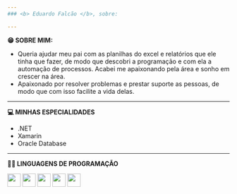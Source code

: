 ```yaml
---
### <b> Eduardo Falcão </b>, sobre:

---
```

<b> 😁 SOBRE MIM: </b>
- Queria ajudar meu pai com as planilhas do excel e relatórios que ele tinha que fazer, de modo que descobri a programação e com ela a automação de processos. Acabei me apaixonando pela área e sonho em crescer na área.
- Apaixonado por resolver problemas e prestar suporte as pessoas, de modo que com isso facilite a vida delas.

---
<b> 💻 MINHAS ESPECIALIDADES </b>
- .NET
- Xamarin
- Oracle Database

---
<b> 👨‍💻 LINGUAGENS DE PROGRAMAÇÃO </b>
<div align-items = center>
  <img src="https://cdn.jsdelivr.net/gh/devicons/devicon/icons/csharp/csharp-original.svg" width = 30px />
  <img src="https://cdn.jsdelivr.net/gh/devicons/devicon/icons/python/python-original.svg" width = 30px />
  <img src="https://cdn.jsdelivr.net/gh/devicons/devicon/icons/html5/html5-original.svg" width = 30px />
  <img src="https://cdn.jsdelivr.net/gh/devicons/devicon/icons/css3/css3-original.svg" width = 30px />
  <img src="https://cdn.jsdelivr.net/gh/devicons/devicon/icons/postgresql/postgresql-original.svg" width = 30px />       
